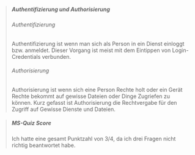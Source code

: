 > ##### Authentifizierung und Authorisierung
> ###### Authentifizierung
> Authentifizierung ist wenn man sich als Person in ein Dienst einloggt bzw. anmeldet. Dieser Vorgang ist meist mit dem Eintippen von Login-Credentials verbunden.
> ###### Authorisierung
> Authorisierung ist wenn sich eine Person Rechte holt oder ein Gerät Rechte bekommt auf gewisse Dateien oder Dinge Zugriefen zu können. Kurz gefasst ist Authorisierung die Rechtvergabe für den Zugriff auf Gewisse Dienste und Dateien.

> ##### MS-Quiz Score
>
> Ich hatte eine gesamt Punktzahl von 3/4, da ich drei Fragen nicht richtig beantwortet habe.